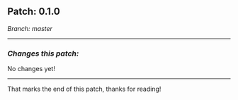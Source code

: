 ## **Patch: 0.1.0**
*Branch: master*

------------------------------

### *Changes this patch:*
No changes yet!

------------------------------

That marks the end of this patch, thanks for reading!